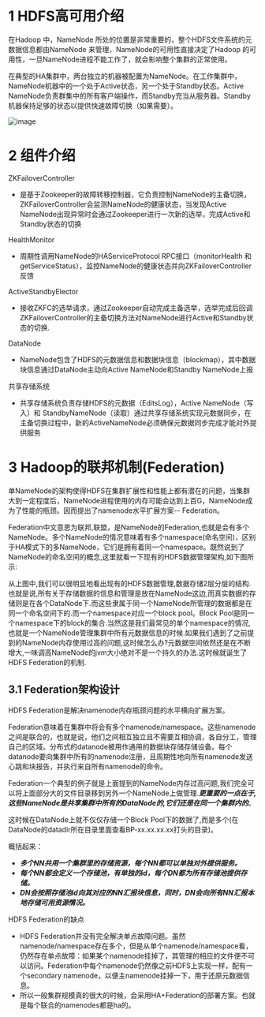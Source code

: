 # 1 HDFS高可用介绍
在Hadoop 中，NameNode 所处的位置是非常重要的，整个HDFS文件系统的元数据信息都由NameNode 来管理，NameNode的可用性直接决定了Hadoop 的可用性，一旦NameNode进程不能工作了，就会影响整个集群的正常使用。

在典型的HA集群中，两台独立的机器被配置为NameNode。在工作集群中，NameNode机器中的一个处于Active状态，另一个处于Standby状态。Active NameNode负责群集中的所有客户端操作，而Standby充当从服务器。Standby机器保持足够的状态以提供快速故障切换（如果需要）。

![image](https://user-images.githubusercontent.com/75486726/178136124-254bd8d9-1425-4839-bf40-8662ea908324.png)

# 2 组件介绍
ZKFailoverController
- 是基于Zookeeper的故障转移控制器，它负责控制NameNode的主备切换，ZKFailoverController会监测NameNode的健康状态，当发现Active NameNode出现异常时会通过Zookeeper进行一次新的选举，完成Active和Standby状态的切换

HealthMonitor
- 周期性调用NameNode的HAServiceProtocol RPC接口（monitorHealth 和 getServiceStatus），监控NameNode的健康状态并向ZKFailoverController反馈

ActiveStandbyElector
- 接收ZKFC的选举请求，通过Zookeeper自动完成主备选举，选举完成后回调ZKFailoverController的主备切换方法对NameNode进行Active和Standby状态的切换.

DataNode
- NameNode包含了HDFS的元数据信息和数据块信息（blockmap），其中数据块信息通过DataNode主动向Active NameNode和Standby NameNode上报

共享存储系统
- 共享存储系统负责存储HDFS的元数据（EditsLog），Active NameNode（写入）和 StandbyNameNode（读取）通过共享存储系统实现元数据同步，在主备切换过程中，新的ActiveNameNode必须确保元数据同步完成才能对外提供服务

# 3 Hadoop的联邦机制(Federation)
单NameNode的架构使得HDFS在集群扩展性和性能上都有潜在的问题，当集群大到一定程度后，NameNode进程使用的内存可能会达到上百G，NameNode成为了性能的瓶颈。因而提出了namenode水平扩展方案-- Federation。

Federation中文意思为联邦,联盟，是NameNode的Federation,也就是会有多个NameNode。多个NameNode的情况意味着有多个namespace(命名空间)，区别于HA模式下的多NameNode，它们是拥有着同一个namespace。既然说到了NameNode的命名空间的概念,这里就看一下现有的HDFS数据管理架构,如下图所示:



从上图中,我们可以很明显地看出现有的HDFS数据管理,数据存储2层分层的结构.也就是说,所有关于存储数据的信息和管理是放在NameNode这边,而真实数据的存储则是在各个DataNode下.而这些隶属于同一个NameNode所管理的数据都是在同一个命名空间下的.而一个namespace对应一个block pool。Block Pool是同一个namespace下的block的集合.当然这是我们最常见的单个namespace的情况,也就是一个NameNode管理集群中所有元数据信息的时候.如果我们遇到了之前提到的NameNode内存使用过高的问题,这时候怎么办?元数据空间依然还是在不断增大,一味调高NameNode的jvm大小绝对不是一个持久的办法.这时候就诞生了HDFS Federation的机制.

## 3.1 Federation架构设计
HDFS Federation是解决namenode内存瓶颈问题的水平横向扩展方案。

Federation意味着在集群中将会有多个namenode/namespace。这些namenode之间是联合的，也就是说，他们之间相互独立且不需要互相协调，各自分工，管理自己的区域。分布式的datanode被用作通用的数据块存储存储设备。每个datanode要向集群中所有的namenode注册，且周期性地向所有namenode发送心跳和块报告，并执行来自所有namenode的命令。

Federation一个典型的例子就是上面提到的NameNode内存过高问题,我们完全可以将上面部分大的文件目录移到另外一个NameNode上做管理.___更重要的一点在于,这些NameNode是共享集群中所有的DataNode的,它们还是在同一个集群内的___。

这时候在DataNode上就不仅仅存储一个Block Pool下的数据了,而是多个(在DataNode的datadir所在目录里面查看BP-xx.xx.xx.xx打头的目录)。

概括起来：
- ___多个NN共用一个集群里的存储资源，每个NN都可以单独对外提供服务。___
- ___每个NN都会定义一个存储池，有单独的id，每个DN都为所有存储池提供存储。___
- ___DN会按照存储池id向其对应的NN汇报块信息，同时，DN会向所有NN汇报本地存储可用资源情况。___

HDFS Federation的缺点
- HDFS Federation并没有完全解决单点故障问题。虽然namenode/namespace存在多个，但是从单个namenode/namespace看，仍然存在单点故障：如果某个namenode挂掉了，其管理的相应的文件便不可以访问。Federation中每个namenode仍然像之前HDFS上实现一样，配有一个secondary namenode，以便主namenode挂掉一下，用于还原元数据信息。
- 所以一般集群规模真的很大的时候，会采用HA+Federation的部署方案。也就是每个联合的namenodes都是ha的。
